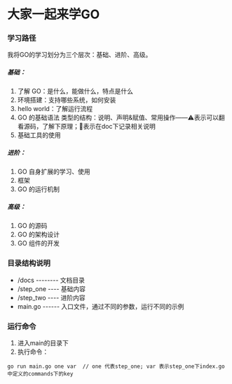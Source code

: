 # 大家一起来学GO

### 学习路径
我将GO的学习划分为三个层次：基础、进阶、高级。

##### 基础：
1. 了解 GO：是什么，能做什么，特点是什么
2. 环境搭建：支持哪些系统，如何安装
3. hello world：了解运行流程
4. GO 的基础语法
    类型的结构：说明、声明&赋值、常用操作——⚠️表示可以翻看源码，了解下原理；📖表示在doc下记录相关说明
5. 基础工具的使用

##### 进阶：
1. GO 自身扩展的学习、使用
2. 框架
3. GO 的运行机制

##### 高级：
1. GO 的源码
2. GO 的架构设计
3. GO 组件的开发

### 目录结构说明
* /docs -------- 文档目录
* /step_one ---- 基础内容
* /step_two ---- 进阶内容
* main.go ------ 入口文件，通过不同的参数，运行不同的示例


### 运行命令
1. 进入main的目录下
2. 执行命令：
```
go run main.go one var  // one 代表step_one; var 表示step_one下index.go中定义的commands下的key
```



